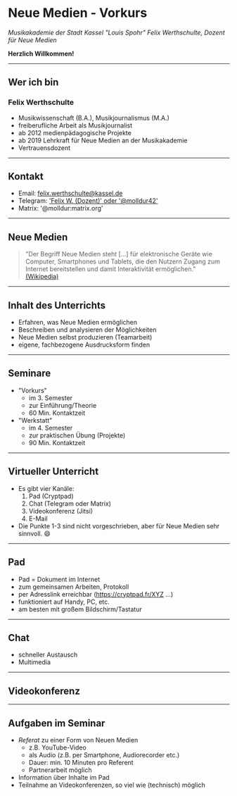 # Neue Medien - Vorkurs

_Musikakademie der Stadt Kassel "Louis Spohr"_
_Felix Werthschulte, Dozent für Neue Medien_

**Herzlich Willkommen!**

---

## Wer ich bin

### Felix Werthschulte
- Musikwissenschaft (B.A.), Musikjournalismus (M.A.)
- freiberufliche Arbeit als Musikjournalist
- ab 2012 medienpädagogische Projekte
- ab 2019 Lehrkraft für Neue Medien an der Musikakademie
- Vertrauensdozent

---

## Kontakt

- Email: [felix.werthschulte@kassel.de](mailto:felix.werthschulte@kassel.de)
- Telegram: ['Felix W. (Dozent)' oder '@molldur42'](t.me/molldur42)
- Matrix: '\@molldur:matrix.org'

---

## Neue Medien

> "Der Begriff Neue Medien steht [...] für elektronische Geräte wie Computer, Smartphones und Tablets, die den Nutzern Zugang zum Internet bereitstellen und damit Interaktivität ermöglichen." [(Wikipedia)](https://de.wikipedia.org/wiki/Neue_Medien)

---

## Inhalt des Unterrichts

* Erfahren, was Neue Medien ermöglichen
* Beschreiben und analysieren der Möglichkeiten
* Neue Medien selbst produzieren (Teamarbeit)
* eigene, fachbezogene Ausdrucksform finden

---

## Seminare

* "Vorkurs"
  * im 3. Semester
  * zur Einführung/Theorie
  * 60 Min. Kontaktzeit
* "Werkstatt"
  * im 4. Semester
  * zur praktischen Übung (Projekte)
  * 90 Min. Kontaktzeit

---

## Virtueller Unterricht

* Es gibt vier Kanäle:
  1. Pad (Cryptpad)
  2. Chat (Telegram oder Matrix)
  3. Videokonferenz (Jitsi)
  4. E-Mail
* Die Punkte 1-3 sind nicht vorgeschrieben, aber für Neue Medien sehr sinnvoll. :smile:

---

## Pad

* Pad = Dokument im Internet
* zum gemeinsamen Arbeiten, Protokoll
* per Adresslink erreichbar (https://cryptpad.fr/XYZ ...)
* funktioniert auf Handy, PC, etc.
* am besten mit großem Bildschirm/Tastatur

---

## Chat

* schneller Austausch
* Multimedia

---

## Videokonferenz

---

## Aufgaben im Seminar

- *Referat* zu einer Form von Neuen Medien
  - z.B. YouTube-Video
  - als Audio (z.B. per Smartphone, Audiorecorder etc.)
  - Dauer: min. 10 Minuten pro Referent
  - Partnerarbeit möglich
- Information über Inhalte im Pad
- Teilnahme an Videokonferenzen, so viel wie (technisch) möglich

